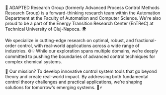 🚀 ADAPTED Research Group (formerly Advanced Process Control Methods Research Group) is a forward-thinking research team within the Automation Department at the Faculty of Automation and Computer Science. We're also proud to be a part of the Energy Transition Research Center (EnTReC) at Technical University of Cluj-Napoca. 🌍

We specialize in cutting-edge research on optimal, robust, and fractional-order control, with real-world applications across a wide range of industries. ⚙️💡 While our exploration spans multiple domains, we’re deeply committed to pushing the boundaries of advanced control techniques for complex chemical systems.

🎯 Our mission? To develop innovative control system tools that go beyond theory and create real-world impact. By addressing both fundamental control theory challenges and practical applications, we’re shaping solutions for tomorrow's emerging systems. 🔧⚡
